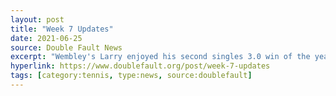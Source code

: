```yaml
---
layout: post
title: "Week 7 Updates"
date: 2021-06-25
source: Double Fault News
excerpt: "Wembley's Larry enjoyed his second singles 3.0 win of the year, this time versus veteran standout Benjamin in an impressive display."
hyperlink: https://www.doublefault.org/post/week-7-updates
tags: [category:tennis, type:news, source:doublefault]
---
```

